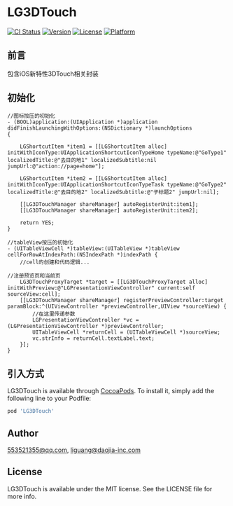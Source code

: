 # LG3DTouch

[![CI Status](https://img.shields.io/travis/553521355@qq.com/LG3DTouch.svg?style=flat)](https://travis-ci.org/553521355@qq.com/LG3DTouch)
[![Version](https://img.shields.io/cocoapods/v/LG3DTouch.svg?style=flat)](https://cocoapods.org/pods/LG3DTouch)
[![License](https://img.shields.io/cocoapods/l/LG3DTouch.svg?style=flat)](https://cocoapods.org/pods/LG3DTouch)
[![Platform](https://img.shields.io/cocoapods/p/LG3DTouch.svg?style=flat)](https://cocoapods.org/pods/LG3DTouch)

## 前言

包含iOS新特性3DTouch相关封装

## 初始化

```
//图标按压的初始化
- (BOOL)application:(UIApplication *)application didFinishLaunchingWithOptions:(NSDictionary *)launchOptions
{
    
    LGShortcutItem *item1 = [[LGShortcutItem alloc] initWithIconType:UIApplicationShortcutIconTypeHome typeName:@"GoType1" localizedTitle:@"去目的地1" localizedSubtitle:nil jumpUrl:@"action://page=home"];
    
    LGShortcutItem *item2 = [[LGShortcutItem alloc] initWithIconType:UIApplicationShortcutIconTypeTask typeName:@"GoType2" localizedTitle:@"去目的地2" localizedSubtitle:@"子标题2" jumpUrl:nil];
    
    [[LG3DTouchManager shareManager] autoRegisterUnit:item1];
    [[LG3DTouchManager shareManager] autoRegisterUnit:item2];
    
    return YES;
}

```

```
//tableView按压的初始化
- (UITableViewCell *)tableView:(UITableView *)tableView cellForRowAtIndexPath:(NSIndexPath *)indexPath {
    //cell的创建和代码逻辑...

//注册预览页和当前页
    LG3DTouchProxyTarget *target = [[LG3DTouchProxyTarget alloc] initWithPreview:@"LGPresentationViewController" current:self sourceView:cell];
    [[LG3DTouchManager shareManager] registerPreviewController:target paramBlock:^(UIViewController *previewController,UIView *sourceView) {
        //在这里传递参数
        LGPresentationViewController *vc = (LGPresentationViewController *)previewController;
        UITableViewCell *returnCell = (UITableViewCell *)sourceView;
        vc.strInfo = returnCell.textLabel.text;
    }];
}
```

## 引入方式

LG3DTouch is available through [CocoaPods](https://cocoapods.org). To install
it, simply add the following line to your Podfile:

```ruby
pod 'LG3DTouch'
```

## Author

553521355@qq.com, liguang@daojia-inc.com

## License

LG3DTouch is available under the MIT license. See the LICENSE file for more info.
